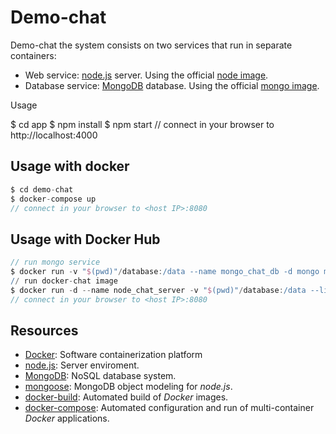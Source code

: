 # Demo-chat

Demo-chat the system consists on two services that run in separate containers:

+ Web service: [node.js] server. Using the official [node image].
+ Database service: [MongoDB] database. Using the official [mongo image].

Usage

$ cd app
$ npm install
$ npm start
// connect in your browser to http://localhost:4000

## Usage with docker

```groovy
$ cd demo-chat
$ docker-compose up
// connect in your browser to <host IP>:8080
```
## Usage with Docker Hub

```groovy
// run mongo service
$ docker run -v "$(pwd)"/database:/data --name mongo_chat_db -d mongo mongod --smallfiles
// run docker-chat image
$ docker run -d --name node_chat_server -v "$(pwd)"/database:/data --link mongo_chat_db:db -p 8080:4000 ageapps/docker-chat
// connect in your browser to <host IP>:8080
```

## Resources
+ [Docker]: Software containerization platform
+ [node.js]: Server enviroment.
+ [MongoDB]: NoSQL database system.
+ [mongoose]: MongoDB object modeling for *node.js*.
+ [docker-build]: Automated build of *Docker* images.
+ [docker-compose]: Automated configuration and run of multi-container *Docker* applications.


[Microservices architecture]: http://microservices.io/patterns/microservices.html
[node image]: https://hub.docker.com/_/node/
[mongo image]: https://hub.docker.com/_/mongo/
[MongoDB]: https://www.mongodb.com
[mongoose]: http://mongoosejs.com/index.html
[node.js]: http://nodejs.org
[Docker]: https://docs.docker.com/
[docker-compose]:https://docs.docker.com/compose/compose-file/
[docker-build]:https://docs.docker.com/engine/reference/builder/
